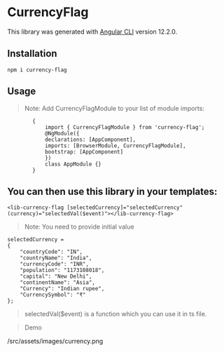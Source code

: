 # CurrencyFlag

This library was generated with [Angular CLI](https://github.com/angular/angular-cli) version 12.2.0.

## Installation

```
npm i currency-flag

```

## Usage

> Note: Add CurrencyFlagModule to your list of module imports:

```
        {
            import { CurrencyFlagModule } from 'currency-flag';
            @NgModule({
            declarations: [AppComponent],
            imports: [BrowserModule, CurrencyFlagModule],
            bootstrap: [AppComponent]
            })
            class AppModule {}
        }
```

## You can then use this library in your templates:

```
<lib-currency-flag [selectedCurrency]="selectedCurrency" (currency)="selectedVal($event)"></lib-currency-flag>

```

> Note: You need to provide initial value

```
selectedCurrency =
{
    "countryCode": "IN",
    "countryName": "India",
    "currencyCode": "INR",
    "population": "1173108018",
    "capital": "New Delhi",
    "continentName": "Asia",
    "Currency": "Indian rupee",
    "CurrencySymbol": "₹"
};
```

> selectedVal($event) is a function which you can use it in ts file.

> Demo

/src/assets/images/currency.png
